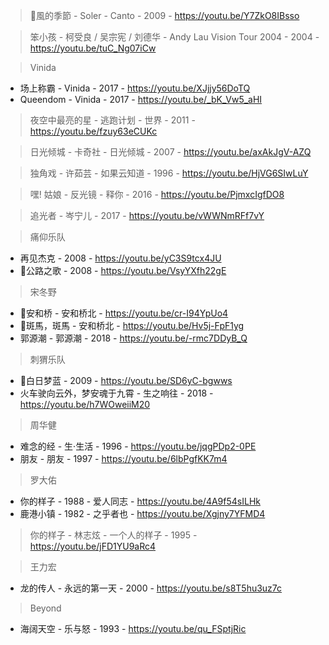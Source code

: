 > 🧡風的季節 - Soler - Canto - 2009 - https://youtu.be/Y7ZkO8IBsso

> 笨小孩 - 柯受良 / 吴宗宪 / 刘德华 - Andy Lau Vision Tour 2004 - 2004 - https://youtu.be/tuC_Ng07iCw

> Vinida

- 场上称霸 - Vinida - 2017 - https://youtu.be/XJjjy56DoTQ
- Queendom - Vinida - 2017 - https://youtu.be/_bK_Vw5_aHI

> 夜空中最亮的星 - 逃跑计划 - 世界 - 2011 - https://youtu.be/fzuy63eCUKc

> 日光倾城 - 卡奇社 - 日光倾城 - 2007 - https://youtu.be/axAkJgV-AZQ

> 独角戏 - 许茹芸 - 如果云知道 - 1996 - https://youtu.be/HjVG6SIwLuY

> 嘿! 姑娘 - 反光镜 - 释你 - 2016 - https://youtu.be/PjmxcIgfDO8

> 追光者 - 岑宁儿 - 2017 - https://youtu.be/vWWNmRFf7vY

> 痛仰乐队

- 再见杰克 - 2008 - https://youtu.be/yC3S9tcx4JU
- 🧡公路之歌 - 2008 - https://youtu.be/VsyYXfh22gE

> 宋冬野

- 🧡安和桥 - 安和桥北 - https://youtu.be/cr-I94YpUo4
- 🧡斑馬，斑馬 - 安和桥北 - https://youtu.be/Hv5j-FpF1yg
- 郭源潮 - 郭源潮 - 2018 - https://youtu.be/-rmc7DDyB_Q

> 刺猬乐队

- 🧡白日梦蓝 - 2009 - https://youtu.be/SD6yC-bgwws
- 火车驶向云外，梦安魂于九霄 - 生之响往 - 2018 - https://youtu.be/h7WOweiiM20

> 周华健

- 难念的经 - 生·生活 - 1996 - https://youtu.be/jqgPDp2-0PE
- 朋友 - 朋友 - 1997 - https://youtu.be/6lbPgfKK7m4

> 罗大佑

- 你的样子 - 1988 - 爱人同志 - https://youtu.be/4A9f54sILHk
- 鹿港小镇 - 1982 - 之乎者也 - https://youtu.be/Xgjny7YFMD4

> 你的样子 - 林志炫 - 一个人的样子 - 1995 - https://youtu.be/jFD1YU9aRc4

> 王力宏

- 龙的传人 - 永远的第一天 - 2000 - https://youtu.be/s8T5hu3uz7c

> Beyond

- 海阔天空 - 乐与怒 - 1993 - https://youtu.be/qu_FSptjRic